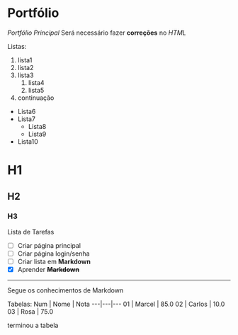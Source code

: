 # Portfólio
 *Portfólio Principal*
 Será necessário fazer **correções** no *HTML*
 
 Listas:
  1. lista1
 2. lista2
 3. lista3
    1. lista4
    2. lista5
1. continuação

* Lista6
* Lista7
   * Lista8
   * Lista9
* Lista10

# H1
## H2
### H3

Lista de Tarefas

- [ ] Criar página principal
- [ ] Criar página login/senha
- [ ] Criar lista em **Markdown**
- [x] Aprender __~~Markdown~~__

___
Segue os conhecimentos de Markdown

Tabelas:
Num | Nome | Nota
---|---|---
01 | Marcel | 85.0
02 | Carlos | 10.0
03 | Rosa | 75.0

terminou a tabela

